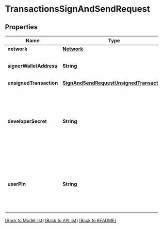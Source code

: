 # TransactionsSignAndSendRequest

## Properties
Name | Type | Description | Notes
------------ | ------------- | ------------- | -------------
**network** | [**Network**](Network.md) |  | 
**signerWalletAddress** | **String** | address can only be the ones created in the project. | 
**unsignedTransaction** | [**SignAndSendRequestUnsignedTransaction**](SignAndSendRequestUnsignedTransaction.md) |  | 
**developerSecret** | **String** | On testnet, the developer_secret is always \&quot;testnet-secret\&quot;. On mainnet, the developer_secret is set by the developer during account activation. | [optional] 
**userPin** | **String** | A 6-digit numeric pin that is only known to the user, set during wallet creation. This pin is required to sign transactions from this wallet. | [optional] 

[[Back to Model list]](../README.md#documentation-for-models) [[Back to API list]](../README.md#documentation-for-api-endpoints) [[Back to README]](../README.md)


